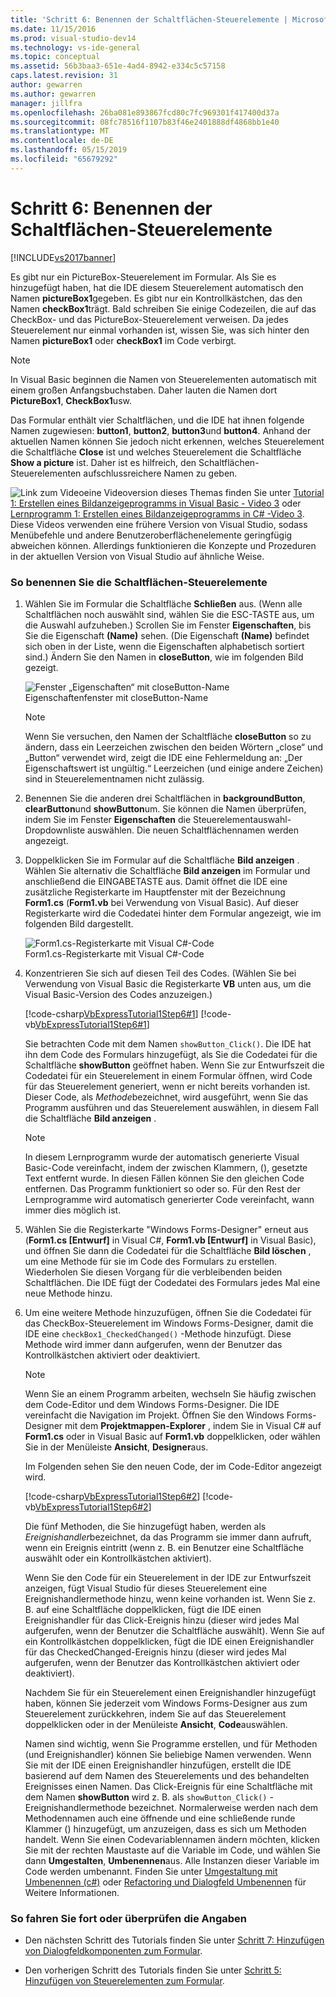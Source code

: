 ```yaml
---
title: 'Schritt 6: Benennen der Schaltflächen-Steuerelemente | Microsoft-Dokumentation'
ms.date: 11/15/2016
ms.prod: visual-studio-dev14
ms.technology: vs-ide-general
ms.topic: conceptual
ms.assetid: 56b3baa3-651e-4ad4-8942-e334c5c57158
caps.latest.revision: 31
author: gewarren
ms.author: gewarren
manager: jillfra
ms.openlocfilehash: 26ba081e893867fcd80c7fc969301f417400d37a
ms.sourcegitcommit: 08fc78516f1107b83f46e2401888df4868bb1e40
ms.translationtype: MT
ms.contentlocale: de-DE
ms.lasthandoff: 05/15/2019
ms.locfileid: "65679292"
---
```

# <a name="step-6-name-your-button-controls"></a>Schritt 6: Benennen der Schaltflächen-Steuerelemente
[!INCLUDE[vs2017banner](../includes/vs2017banner.md)]

Es gibt nur ein PictureBox-Steuerelement im Formular. Als Sie es hinzugefügt haben, hat die IDE diesem Steuerelement automatisch den Namen **pictureBox1**gegeben. Es gibt nur ein Kontrollkästchen, das den Namen **checkBox1**trägt. Bald schreiben Sie einige Codezeilen, die auf das CheckBox- und das PictureBox-Steuerelement verweisen. Da jedes Steuerelement nur einmal vorhanden ist, wissen Sie, was sich hinter den Namen **pictureBox1** oder **checkBox1** im Code verbirgt.  
  
> [!NOTE]
> In Visual Basic beginnen die Namen von Steuerelementen automatisch mit einem großen Anfangsbuchstaben. Daher lauten die Namen dort **PictureBox1**, **CheckBox1**usw.  
  
 Das Formular enthält vier Schaltflächen, und die IDE hat ihnen folgende Namen zugewiesen: **button1**, **button2**, **button3**und **button4**. Anhand der aktuellen Namen können Sie jedoch nicht erkennen, welches Steuerelement die Schaltfläche **Close** ist und welches Steuerelement die Schaltfläche **Show a picture** ist. Daher ist es hilfreich, den Schaltflächen-Steuerelementen aufschlussreichere Namen zu geben.  
  
 ![Link zum Video](../data-tools/media/playvideo.gif "PlayVideo")eine Videoversion dieses Themas finden Sie unter [Tutorial 1: Erstellen eines Bildanzeigeprogramms in Visual Basic - Video 3](http://go.microsoft.com/fwlink/?LinkId=205213) oder [Lernprogramm 1: Erstellen eines Bildanzeigeprogramms in C# -Video 3](http://go.microsoft.com/fwlink/?LinkId=205202). Diese Videos verwenden eine frühere Version von Visual Studio, sodass Menübefehle und andere Benutzeroberflächenelemente geringfügig abweichen können. Allerdings funktionieren die Konzepte und Prozeduren in der aktuellen Version von Visual Studio auf ähnliche Weise.  
  
### <a name="to-name-your-button-controls"></a>So benennen Sie die Schaltflächen-Steuerelemente  
  
1. Wählen Sie im Formular die Schaltfläche **Schließen** aus. (Wenn alle Schaltflächen noch auswählt sind, wählen Sie die ESC-TASTE aus, um die Auswahl aufzuheben.) Scrollen Sie im Fenster **Eigenschaften**, bis Sie die Eigenschaft **(Name)** sehen. (Die Eigenschaft **(Name)** befindet sich oben in der Liste, wenn die Eigenschaften alphabetisch sortiert sind.) Ändern Sie den Namen in **closeButton**, wie im folgenden Bild gezeigt.  
  
     ![Fenster „Eigenschaften“ mit closeButton-Name](../ide/media/express-setnameproperty.png "Express_SetNameProperty")  
Eigenschaftenfenster mit closeButton-Name  
  
    > [!NOTE]
    > Wenn Sie versuchen, den Namen der Schaltfläche **closeButton** so zu ändern, dass ein Leerzeichen zwischen den beiden Wörtern „close“ und „Button“ verwendet wird, zeigt die IDE eine Fehlermeldung an: „Der Eigenschaftswert ist ungültig.“ Leerzeichen (und einige andere Zeichen) sind in Steuerelementnamen nicht zulässig.  
  
2. Benennen Sie die anderen drei Schaltflächen in **backgroundButton**, **clearButton**und **showButton**um. Sie können die Namen überprüfen, indem Sie im Fenster **Eigenschaften** die Steuerelementauswahl-Dropdownliste auswählen. Die neuen Schaltflächennamen werden angezeigt.  
  
3. Doppelklicken Sie im Formular auf die Schaltfläche **Bild anzeigen** . Wählen Sie alternativ die Schaltfläche **Bild anzeigen** im Formular und anschließend die EINGABETASTE aus. Damit öffnet die IDE eine zusätzliche Registerkarte im Hauptfenster mit der Bezeichnung **Form1.cs** (**Form1.vb** bei Verwendung von Visual Basic). Auf dieser Registerkarte wird die Codedatei hinter dem Formular angezeigt, wie im folgenden Bild dargestellt.  
  
     ![Form1.cs-Registerkarte mit Visual C&#35;-Code](../ide/media/express-showbuttoncode.png "Express_ShowButtonCode")  
Form1.cs-Registerkarte mit Visual C#-Code  
  
4. Konzentrieren Sie sich auf diesen Teil des Codes. (Wählen Sie bei Verwendung von Visual Basic die Registerkarte **VB** unten aus, um die Visual Basic-Version des Codes anzuzeigen.)  
  
     [!code-csharp[VbExpressTutorial1Step6#1](../snippets/csharp/VS_Snippets_VBCSharp/vbexpresstutorial1step6/cs/form1.cs#1)]
     [!code-vb[VbExpressTutorial1Step6#1](../snippets/visualbasic/VS_Snippets_VBCSharp/vbexpresstutorial1step6/vb/form1.vb#1)]  
  
     Sie betrachten Code mit dem Namen `showButton_Click()`. Die IDE hat ihn dem Code des Formulars hinzugefügt, als Sie die Codedatei für die Schaltfläche **showButton** geöffnet haben. Wenn Sie zur Entwurfszeit die Codedatei für ein Steuerelement in einem Formular öffnen, wird Code für das Steuerelement generiert, wenn er nicht bereits vorhanden ist. Dieser Code, als *Methode*bezeichnet, wird ausgeführt, wenn Sie das Programm ausführen und das Steuerelement auswählen, in diesem Fall die Schaltfläche **Bild anzeigen** .  
  
    > [!NOTE]
    > In diesem Lernprogramm wurde der automatisch generierte Visual Basic-Code vereinfacht, indem der zwischen Klammern, (), gesetzte Text entfernt wurde. In diesen Fällen können Sie den gleichen Code entfernen. Das Programm funktioniert so oder so. Für den Rest der Lernprogramme wird automatisch generierter Code vereinfacht, wann immer dies möglich ist.  
  
5. Wählen Sie die Registerkarte "Windows Forms-Designer" erneut aus (**Form1.cs [Entwurf]** in Visual C#, **Form1.vb [Entwurf]** in Visual Basic), und öffnen Sie dann die Codedatei für die Schaltfläche **Bild löschen** , um eine Methode für sie im Code des Formulars zu erstellen. Wiederholen Sie diesen Vorgang für die verbleibenden beiden Schaltflächen. Die IDE fügt der Codedatei des Formulars jedes Mal eine neue Methode hinzu.  
  
6. Um eine weitere Methode hinzuzufügen, öffnen Sie die Codedatei für das CheckBox-Steuerelement im Windows Forms-Designer, damit die IDE eine `checkBox1_CheckedChanged()` -Methode hinzufügt. Diese Methode wird immer dann aufgerufen, wenn der Benutzer das Kontrollkästchen aktiviert oder deaktiviert.  
  
    > [!NOTE]
    > Wenn Sie an einem Programm arbeiten, wechseln Sie häufig zwischen dem Code-Editor und dem Windows Forms-Designer. Die IDE vereinfacht die Navigation im Projekt. Öffnen Sie den Windows Forms-Designer mit dem **Projektmappen-Explorer** , indem Sie in Visual C# auf **Form1.cs** oder in Visual Basic auf **Form1.vb** doppelklicken, oder wählen Sie in der Menüleiste **Ansicht**, **Designer**aus.  
  
     Im Folgenden sehen Sie den neuen Code, der im Code-Editor angezeigt wird.  
  
     [!code-csharp[VbExpressTutorial1Step6#2](../snippets/csharp/VS_Snippets_VBCSharp/vbexpresstutorial1step6/cs/form1.cs#2)]
     [!code-vb[VbExpressTutorial1Step6#2](../snippets/visualbasic/VS_Snippets_VBCSharp/vbexpresstutorial1step6/vb/form1.vb#2)]  
  
     Die fünf Methoden, die Sie hinzugefügt haben, werden als *Ereignishandler*bezeichnet, da das Programm sie immer dann aufruft, wenn ein Ereignis eintritt (wenn z. B. ein Benutzer eine Schaltfläche auswählt oder ein Kontrollkästchen aktiviert).  
  
     Wenn Sie den Code für ein Steuerelement in der IDE zur Entwurfszeit anzeigen, fügt Visual Studio für dieses Steuerelement eine Ereignishandlermethode hinzu, wenn keine vorhanden ist. Wenn Sie z. B. auf eine Schaltfläche doppelklicken, fügt die IDE einen Ereignishandler für das Click-Ereignis hinzu (dieser wird jedes Mal aufgerufen, wenn der Benutzer die Schaltfläche auswählt). Wenn Sie auf ein Kontrollkästchen doppelklicken, fügt die IDE einen Ereignishandler für das CheckedChanged-Ereignis hinzu (dieser wird jedes Mal aufgerufen, wenn der Benutzer das Kontrollkästchen aktiviert oder deaktiviert).  
  
     Nachdem Sie für ein Steuerelement einen Ereignishandler hinzugefügt haben, können Sie jederzeit vom Windows Forms-Designer aus zum Steuerelement zurückkehren, indem Sie auf das Steuerelement doppelklicken oder in der Menüleiste **Ansicht**, **Code**auswählen.  
  
     Namen sind wichtig, wenn Sie Programme erstellen, und für Methoden (und Ereignishandler) können Sie beliebige Namen verwenden. Wenn Sie mit der IDE einen Ereignishandler hinzufügen, erstellt die IDE basierend auf dem Namen des Steuerelements und des behandelten Ereignisses einen Namen. Das Click-Ereignis für eine Schaltfläche mit dem Namen **showButton** wird z. B. als `showButton_Click()` -Ereignishandlermethode bezeichnet. Normalerweise werden nach dem Methodennamen auch eine öffnende und eine schließende runde Klammer () hinzugefügt, um anzuzeigen, dass es sich um Methoden handelt. Wenn Sie einen Codevariablennamen ändern möchten, klicken Sie mit der rechten Maustaste auf die Variable im Code, und wählen Sie dann **Umgestalten**, **Umbenennen**aus. Alle Instanzen dieser Variable im Code werden umbenannt. Finden Sie unter [Umgestaltung mit Umbenennen (c#)](../csharp-ide/rename-refactoring-csharp.md) oder [Refactoring und Dialogfeld Umbenennen](https://msdn.microsoft.com/library/001d2d81-9bb6-4e8e-ae3a-20c0daaa3959) für Weitere Informationen.  
  
### <a name="to-continue-or-review"></a>So fahren Sie fort oder überprüfen die Angaben  
  
- Den nächsten Schritt des Tutorials finden Sie unter [Schritt 7: Hinzufügen von Dialogfeldkomponenten zum Formular](../ide/step-7-add-dialog-components-to-your-form.md).  
  
- Den vorherigen Schritt des Tutorials finden Sie unter [Schritt 5: Hinzufügen von Steuerelementen zum Formular](../ide/step-5-add-controls-to-your-form.md).
